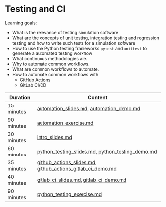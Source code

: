 # Testing and CI

Learning goals:

- What is the relevance of testing simulation software
- What are the concepts of unit testing, integration testing and regression testing and how to write such tests for a simulation software
- How to use the Python testing frameworks `pytest` and `unittest` to generate a automated testing workflow
- What continuous methodologies are.
- Why to automate common workflows.
- What are common workflows to automate.
- How to automate common workflows with
    - GitHub Actions
    - GitLab CI/CD

| Duration | Content |
| --- | --- |
| 15 minutes | [automation_slides.md](https://github.com/Simulation-Software-Engineering/Lecture-Material/blob/main/05_testing_and_ci/automation_slides.md), [automation_demo.md](https://github.com/Simulation-Software-Engineering/Lecture-Material/blob/main/05_testing_and_ci/automation_demo.md) |
| 90 minutes | [automation_exercise.md](https://github.com/Simulation-Software-Engineering/Lecture-Material/blob/main/05_testing_and_ci/automation_exercise.md) |
| 30 minutes | [intro_slides.md](https://github.com/Simulation-Software-Engineering/Lecture-Material/blob/main/05_testing_and_ci/intro_slides.md) |
| 60 minutes | [python_testing_slides.md](https://github.com/Simulation-Software-Engineering/Lecture-Material/blob/main/05_testing_and_ci/python_testing_slides.md), [python_testing_demo.md](https://github.com/Simulation-Software-Engineering/Lecture-Material/blob/main/05_testing_and_ci/python_testing_demo.md) |
| 35 minutes | [github_actions_slides.md](https://github.com/Simulation-Software-Engineering/Lecture-Material/blob/main/05_testing_and_ci/github_actions_slides.md), [github_actions_gitlab_ci_demo.md](https://github.com/Simulation-Software-Engineering/Lecture-Material/blob/main/05_testing_and_ci/github_actions_gitlab_ci_demo.md) |
| 40 minutes | [gitlab_ci_slides.md](https://github.com/Simulation-Software-Engineering/Lecture-Material/blob/main/05_testing_and_ci/gitlab_ci_slides.md), [gitlab_ci_demo.md](https://github.com/Simulation-Software-Engineering/Lecture-Material/blob/main/05_testing_and_ci/gitlab_ci_demo.md) |
| 90 minutes | [python_testing_exercise.md](https://github.com/Simulation-Software-Engineering/Lecture-Material/blob/main/05_testing_and_ci/python_testing_exercise.md) |
